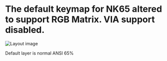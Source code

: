 The default keymap for NK65 altered to support RGB Matrix. VIA support disabled.
=========================================================

![Layout image](https://i.imgur.com/DL0CjJO.png)

Default layer is normal ANSI 65%